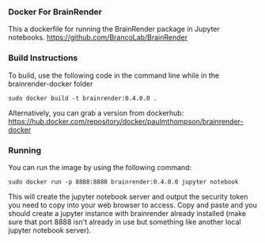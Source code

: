 
### Docker For BrainRender

This a dockerfile for running the BrainRender package in Jupyter notebooks.
https://github.com/BrancoLab/BrainRender

### Build Instructions

To build, use the following code in the command line while in the brainrender-docker folder

```
sudo docker build -t brainrender:0.4.0.0 .
```

Alternatively, you can grab a version from dockerhub: <br>
https://hub.docker.com/repository/docker/paulmthompson/brainrender-docker

### Running

You can run the image by using the following command:

```
sudo docker run -p 8888:8888 brainrender:0.4.0.0 jupyter notebook
```

This will create the jupyter notebook server and output the security token you need to copy into your web browser to access. Copy and paste and you should create a jupyter instance with brainrender already installed (make sure that port 8888 isn't already in use but something like another local jupyter notebook server).
